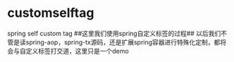 # customselftag
spring self custom  tag
##这里我们使用spring自定义标签的过程##
 以后我们不管是读spring-aop，spring-tx源码，还是扩展spring容器进行特殊化定制，都将会与自定义标签打交道，这里只是一个demo

